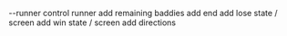 --runner
control runner
add remaining baddies
add end
add lose state / screen
add win state / screen
add directions